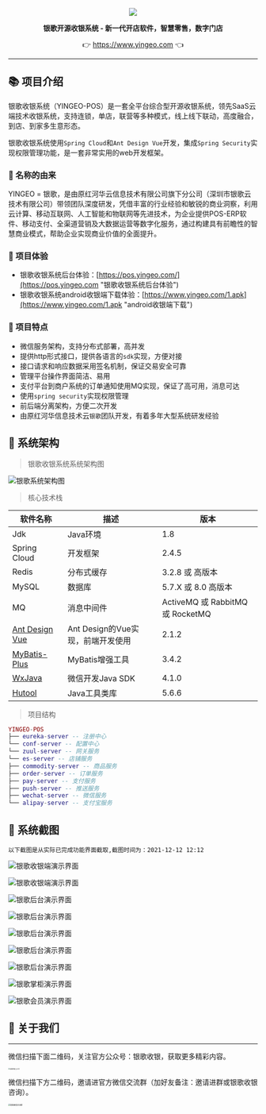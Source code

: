 <p align="center">
	<a href="https://www.yingeo.com/"><img src="https://yingeo-img.oss-cn-shenzhen.aliyuncs.com/logo.svg"></a>
</p>
<p align="center">
	<strong>银歌开源收银系统 - 新一代开店软件，智慧零售，数字门店</strong>
</p>
<p align="center">
	👉 <a href="https://www.yingeo.com">https://www.yingeo.com</a> 👈
</p>

-------------------------------------------------------------------------------

## 📚 项目介绍

银歌收银系统（YINGEO-POS）是一套全平台综合型开源收银系统，领先SaaS云端技术收银系统，支持连锁，单店，联营等多种模式，线上线下联动，高度融合，到店、到家多生意形态。

银歌收银系统使用`Spring Cloud`和`Ant Design Vue`开发，集成`Spring Security`实现权限管理功能，是一套非常实用的web开发框架。

### 🎁 名称的由来

YINGEO = 银歌，是由原红河华云信息技术有限公司旗下分公司（深圳市银歌云技术有限公司）带领团队深度研发，凭借丰富的行业经验和敏锐的商业洞察，利用云计算、移动互联网、人工智能和物联网等先进技术，为企业提供POS-ERP软件、移动支付、全渠道营销及大数据运营等数字化服务，通过构建具有前瞻性的智慧商业模式，帮助企业实现商业价值的全面提升。


### 🍟 项目体验

- 银歌收银系统后台体验：[https://pos.yingeo.com/](https://pos.yingeo.com "银歌收银系统后台体验")
- 银歌收银系统android收银端下载体验：[https://www.yingeo.com/1.apk](https://www.yingeo.com/1.apk "android收银端下载")

### 🍎 项目特点

* 微信服务架构，支持分布式部署，高并发
* 提供http形式接口，提供各语言的`sdk`实现，方便对接
* 接口请求和响应数据采用签名机制，保证交易安全可靠
* 管理平台操作界面简洁、易用
* 支付平台到商户系统的订单通知使用MQ实现，保证了高可用，消息可达
* 使用`spring security`实现权限管理
* 前后端分离架构，方便二次开发
* 由原红河华信息技术云`银歌`团队开发，有着多年大型系统研发经验

## 🥞 系统架构

> 银歌收银系统系统架构图

![银歌系统架构图](https://www.yingeo.com/img/jg.png "银歌系统架构图")


> 核心技术栈

| 软件名称  | 描述 | 版本|
|---|---|---|
|Jdk | Java环境 | 1.8|
|Spring Cloud | 开发框架 | 2.4.5|
|Redis | 分布式缓存 | 3.2.8 或 高版本|
|MySQL | 数据库 | 5.7.X 或 8.0 高版本|
|MQ | 消息中间件 | ActiveMQ 或 RabbitMQ 或 RocketMQ|
|[Ant Design Vue](https://www.antdv.com/docs/vue/introduce-cn/) | Ant Design的Vue实现，前端开发使用 | 2.1.2|
|[MyBatis-Plus](https://mp.baomidou.com/) | MyBatis增强工具 | 3.4.2|
|[WxJava](https://gitee.com/binary/weixin-java-tools) | 微信开发Java SDK | 4.1.0|
|[Hutool](https://www.hutool.cn/) | Java工具类库 | 5.6.6|

> 项目结构

```lua
YINGEO-POS
├── eureka-server -- 注册中心
└── conf-server -- 配置中心
└── zuul-server -- 网关服务
└── es-server -- 店铺服务
├── commodity-server -- 商品服务
├── order-server -- 订单服务
├── pay-server -- 支付服务
├── push-server -- 推送服务
├── wechat-server -- 微信服务
└── alipay-server -- 支付宝服务
```

## 🍯 系统截图

`以下截图是从实际已完成功能界面截取,截图时间为：2021-12-12 12:12`

![银歌收银端演示界面](https://www.yingeo.com/img/syd1.png "银歌收银端演示界面")

![银歌收银端演示界面](https://www.yingeo.com/img/syd2.png "银歌收银端演示界面")

![银歌后台演示界面](https://www.yingeo.com/img/ybp.png "银歌后台演示界面")

![银歌后台演示界面](https://www.yingeo.com/img/sj.png "银歌后台演示界面")

![银歌后台演示界面](https://www.yingeo.com/img/spgl.png "银歌后台演示界面")

![银歌后台演示界面](https://www.yingeo.com/img/gys.png "银歌后台演示界面")

![银歌后台演示界面](https://www.yingeo.com/img/gys2.png "银歌后台演示界面")

![银歌掌柜演示界面](https://www.yingeo.com/img/zgd.jpg "银歌掌柜演示界面")

![银歌会员演示界面](https://www.yingeo.com/img/why.jpg "银歌会员演示界面")

## 🥪 关于我们
***
微信扫描下面二维码，关注官方公众号：银歌收银，获取更多精彩内容。

<img src="https://www.yingeo.com/img/gzh.jpg" alt="银歌收银公众号" title="银歌收银公众号" style="zoom: 20%;" />

微信扫描下方二维码，邀请进官方微信交流群（加好友备注：邀请进群或银歌收银咨询）。

<img src="https://www.yingeo.com/img/wx.jpg" alt="银歌微信交流群" title="银歌微信交流群" style="zoom: 25%;" />
